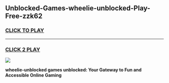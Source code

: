 
## Unblocked-Games-wheelie-unblocked-Play-Free-zzk62
<h3>
<a href="https://premium76.site?title=wheelie-unblocked&ref=18A1">CLICK TO PLAY</a></h3>
<hr>

<h3>
<a href="https://premium76.site?title=wheelie-unblocked&ref=18A1">CLICK 2 PLAY</a>
  
</h3>

<a href="https://premium76.site?title=wheelie-unblocked&ref=18A1"><img src="https://clearcache.store/games.png"></a>


**wheelie-unblocked games unblocked: Your Gateway to Fun and Accessible Online Gaming**
